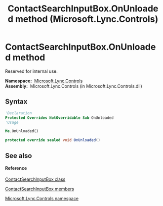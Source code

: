 ﻿---
title: ContactSearchInputBox.OnUnloaded method  (Microsoft.Lync.Controls)
TOCTitle: 'OnUnloaded method '
ms:assetid: M:Microsoft.Lync.Controls.ContactSearchInputBox.OnUnloaded_DI_3_UC_OCS14MrefLyncWPF
ms:mtpsurl: https://msdn.microsoft.com/en-us/library/microsoft.lync.controls.contactsearchinputbox.onunloaded_di_3_uc_ocs14mreflyncwpf(v=office.15)
ms:contentKeyID: 48596389
ms.date: 07/28/2014
mtps_version: v=office.15
f1_keywords:
- Microsoft.Lync.Controls.ContactSearchInputBox.OnUnloaded
dev_langs:
- CSharp
- JScript
- VB
- other
---

# ContactSearchInputBox.OnUnloaded method

Reserved for internal use.

**Namespace:**  [Microsoft.Lync.Controls](microsoft-lync-controls-namespace_1.md)  
**Assembly:**  Microsoft.Lync.Controls (in Microsoft.Lync.Controls.dll)

## Syntax

``` vb
'Declaration
Protected Overrides NotOverridable Sub OnUnloaded
'Usage

Me.OnUnloaded()
```

``` csharp
protected override sealed void OnUnloaded()
```

## See also

#### Reference

[ContactSearchInputBox class](contactsearchinputbox-class-microsoft-lync-controls_1.md)

[ContactSearchInputBox members](contactsearchinputbox-members-microsoft-lync-controls_1.md)

[Microsoft.Lync.Controls namespace](microsoft-lync-controls-namespace_1.md)

